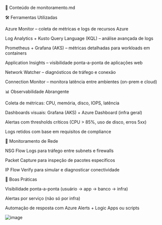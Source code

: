 📄 Conteúdo de monitoramento.md

🛠️ Ferramentas Utilizadas

Azure Monitor – coleta de métricas e logs de recursos Azure

Log Analytics + Kusto Query Language (KQL) – análise avançada de logs

Prometheus + Grafana (AKS) – métricas detalhadas para workloads em containers

Application Insights – visibilidade ponta-a-ponta de aplicações web

Network Watcher – diagnósticos de tráfego e conexão

Connection Monitor – monitora latência entre ambientes (on-prem e cloud)

📊 Observabilidade Abrangente

Coleta de métricas: CPU, memória, disco, IOPS, latência

Dashboards visuais: Grafana (AKS) + Azure Dashboard (infra geral)

Alertas com thresholds críticos (CPU > 85%, uso de disco, erros 5xx)

Logs retidos com base em requisitos de compliance

📡 Monitoramento de Rede

NSG Flow Logs para tráfego entre subnets e firewalls

Packet Capture para inspeção de pacotes específicos

IP Flow Verify para simular e diagnosticar conectividade

📌 Boas Práticas

Visibilidade ponta-a-ponta (usuário → app → banco → infra)

Alertas por serviço (não só por infra)

Automação de resposta com Azure Alerts + Logic Apps ou scripts

![image](https://github.com/user-attachments/assets/9d03476d-900f-49b2-8078-f0f9d1c8779d)

